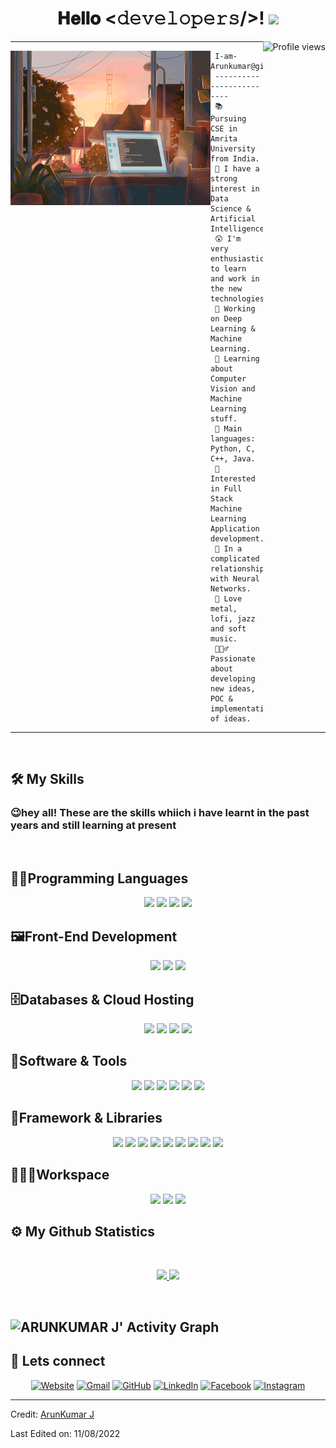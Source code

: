 
<meta name="viewport" content="width=device-width, initial-scale=1.0">



<div align="center">

<h1> 𝐇𝐞𝐥𝐥𝐨 <𝚍𝚎𝚟𝚎𝚕𝚘𝚙𝚎𝚛𝚜/>! <img src="https://c.tenor.com/WF1XMVRhtj0AAAAC/tenor.gif" width="80px"></h2><img src="https://gpvc.arturio.dev/22arun11" alt="Profile views" align='right'/> <a href="https://github.com/22arun11/About-Me/"> </a> 

</div>

<hr>
<div>

<img src="https://github.com/22arun11/22arun11/blob/main/gifs/img1.gif" height='247px'  width="320" align='left'>

```
 I-am-Arunkumar@github 
 -------------------------
 📚 Pursuing CSE in Amrita University from India.
 📝 I have a strong interest in Data Science & Artificial Intelligence.
 😲 I'm very enthusiastic to learn and work in the new technologies.
 🔭 Working on Deep Learning & Machine Learning.
 🌱 Learning about Computer Vision and Machine Learning stuff.
 🌟 Main languages: Python, C, C++, Java.
 🚩 Interested in Full Stack Machine Learning Application development.
 💖 In a complicated relationship with Neural Networks.
 🎵 Love metal, lofi, jazz and soft music.
 🤹🏽‍♂️ Passionate about developing new ideas, POC & implementation of ideas.
```
<hr>
<br>
</div>

## 🛠️ My Skills
<h3> 😉hey all! These are the skills whiich i have learnt in the past years and still learning at present </h3><br>

<p>
<div align=center>
<h2 align=left>👨‍💻Programming Languages</h2>
  <img src="https://img.shields.io/badge/-Python-98b982?style=for-the-badge&logo=python&logoColor=98b982&labelColor=282828">
  <img src="https://img.shields.io/badge/-Java-c58545?style=for-the-badge&logo=openjdk&logoColor=c58545&labelColor=282828">
  <img src="https://img.shields.io/badge/-C-c58545?style=for-the-badge&logo=c&logoColor=c58545&labelColor=282828">
  <img src="https://img.shields.io/badge/-C++-c58545?style=for-the-badge&logo=cplusplus&logoColor=c58545&labelColor=282828">
 <!-- https://github.com/simple-icons/simple-icons/blob/develop/slugs.md !-->
 
<br/>

</div>

<div align=center>
<h2 align=left>🖼️Front-End Development </h2>
  <img src="https://img.shields.io/badge/-HTML-c58545?style=for-the-badge&logo=html5&logoColor=c58545&labelColor=282828">
  <img src="https://img.shields.io/badge/-CSS-d1a01f?style=for-the-badge&logo=css3&logoColor=d1a01f&labelColor=282828">
  <img src="https://img.shields.io/badge/-JavaSrcipt-c58545?style=for-the-badge&logo=javascript&logoColor=c58545&labelColor=282828">
  
 <!-- https://github.com/simple-icons/simple-icons/blob/develop/slugs.md !-->
 
<br/>

</div>

<div align=center>
<h2 align=left>🗄️Databases & Cloud Hosting</h2>
  
  <img src="https://img.shields.io/badge/-MySql-c58545?style=for-the-badge&logo=mysql&logoColor=c58545&labelColor=282828">
  <img src="https://img.shields.io/badge/-Git.io-c58545?style=for-the-badge&logo=githubpages&logoColor=c58545&labelColor=282828">
  <img src="https://img.shields.io/badge/-sqlite-c58545?style=for-the-badge&logo=sqlite&logoColor=c58545&labelColor=282828">
  <img src="https://img.shields.io/badge/-aws-c58545?style=for-the-badge&logo=amazonaws&logoColor=c58545&labelColor=282828">
  
 <!-- https://github.com/simple-icons/simple-icons/blob/develop/slugs.md !-->
 
<br/>

</div>

<div align=center>
<h2 align=left>📼Software & Tools</h2>
  <img src="https://img.shields.io/badge/-Vs code-c58545?style=for-the-badge&logo=visualstudiocode&logoColor=c58545&labelColor=282828">
  <img src="https://img.shields.io/badge/-jupyter-d1a01f?style=for-the-badge&logo=jupyter&logoColor=d1a01f&labelColor=282828">
  <img src="https://img.shields.io/badge/-so-c58545?style=for-the-badge&logo=stackoverflow&logoColor=c58545&labelColor=282828">
  <img src="https://img.shields.io/badge/-git-98b982?style=for-the-badge&logo=python&logoColor=98b982&labelColor=282828">
  <img src="https://img.shields.io/badge/-Eclipse-c58545?style=for-the-badge&logo=eclipseide&logoColor=c58545&labelColor=282828">
  <img src="https://img.shields.io/badge/-MySql-c58545?style=for-the-badge&logo=mysql&logoColor=c58545&labelColor=282828">
 <!-- https://github.com/simple-icons/simple-icons/blob/develop/slugs.md !-->
 
<br/>

</div>

<div align=center>
<h2 align=left>🧰Framework & Libraries</h2>
  <img src="https://img.shields.io/badge/-HTML-c58545?style=for-the-badge&logo=html5&logoColor=c58545&labelColor=282828">
  <img src="https://img.shields.io/badge/-CSS-d1a01f?style=for-the-badge&logo=css3&logoColor=d1a01f&labelColor=282828">
  <img src="https://img.shields.io/badge/-JS-c58545?style=for-the-badge&logo=javascript&logoColor=c58545&labelColor=282828">
  <img src="https://img.shields.io/badge/-Python-98b982?style=for-the-badge&logo=python&logoColor=98b982&labelColor=282828">
  <img src="https://img.shields.io/badge/-Java-c58545?style=for-the-badge&logo=openjdk&logoColor=c58545&labelColor=282828">
  <img src="https://img.shields.io/badge/-MySql-c58545?style=for-the-badge&logo=mysql&logoColor=c58545&labelColor=282828">
  <img src="https://img.shields.io/badge/-linux-c58545?style=for-the-badge&logo=linux&logoColor=c58545&labelColor=282828">
  <img src="https://img.shields.io/badge/-C-c58545?style=for-the-badge&logo=c&logoColor=c58545&labelColor=282828">
  <img src="https://img.shields.io/badge/-C++-c58545?style=for-the-badge&logo=cplusplus&logoColor=c58545&labelColor=282828">
 <!-- https://github.com/simple-icons/simple-icons/blob/develop/slugs.md !-->
 
<br/>

</div>

<div align=center>
<h2 align=left>👨🏽‍💻Workspace</h2>
  <img src="https://img.shields.io/badge/-windows-c58545?style=for-the-badge&logo=windows&logoColor=c58545&labelColor=282828">
  <img src="https://img.shields.io/badge/-Android-d1a01f?style=for-the-badge&logo=android&logoColor=d1a01f&labelColor=282828">
  <img src="https://img.shields.io/badge/-linux-c58545?style=for-the-badge&logo=linux&logoColor=c58545&labelColor=282828">
 <!-- https://github.com/simple-icons/simple-icons/blob/develop/slugs.md !-->
 
<br/>

</div>
</p>

## ⚙️ My Github Statistics

<br/>
<p align="center">
  <a href="https://22arun11.dev/">
  <img width="48%" height="auto" src="https://github-readme-stats.vercel.app/api?username=22arun11&show_icons=true&theme=gruvbox&hide_border=true" />
    <img width="48%" height="auto" src="https://github-readme-streak-stats.herokuapp.com/?user=22arun11&theme=gruvbox&hide_border=true" />
  </a>
</p>
<br>

![ARUNKUMAR J' Activity Graph](https://activity-graph.herokuapp.com/graph?username=22arun11&custom_title=ArunKumar%20J%20Contribution%20Graph&theme=gruvbox&bg_color=282828&hide_border=true&line=d1a01f&point=c58545)
<br/>
------

## 🙋 Lets connect

<p align="center">
  <a href="https://candida-noronha.web.app/"><img src="https://img.icons8.com/bubbles/50/000000/web.png" alt="Website"/></a>
	<a href="mailto:arunkumar22112003@gmail.com"><img src="https://img.icons8.com/bubbles/50/000000/gmail.png" alt="Gmail"/></a>
	<a href="https://github.com/22arun11"><img src="https://img.icons8.com/bubbles/50/000000/github.png" alt="GitHub"/></a>
	<a href="https://www.linkedin.com/in/arunkumar-j-2a1964216/"><img src="https://img.icons8.com/bubbles/50/000000/linkedin.png" alt="LinkedIn"/></a>
	<a href="#"><img src="https://img.icons8.com/bubbles/50/000000/facebook-new.png" alt="Facebook"/></a>
	<a href="#"><img src="https://img.icons8.com/bubbles/50/000000/instagram.png" alt="Instagram"/></a>
	
	
</p>

<hr/>
</html>

Credit: [ArunKumar J](https://github.com/22arun11)

Last Edited on: 11/08/2022
